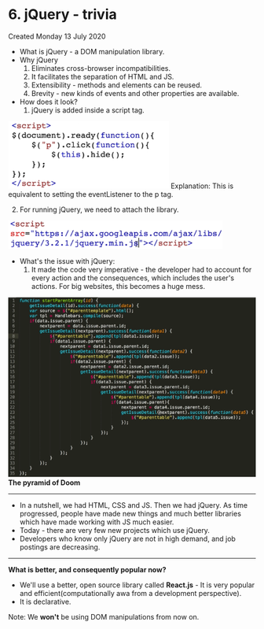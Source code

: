 # 6. jQuery - trivia
Created Monday 13 July 2020


* What is jQuery - a DOM manipulation library.
* Why jQuery 
	1. Eliminates cross-browser incompatibilities.
	2. It facilitates the separation of HTML and JS.
	3. Extensibility - methods and elements can be reused.
	4. Brevity - new kinds of events and other properties are available.
* How does it look?
	1. jQuery is added inside a script tag.

![](./6._jQuery_-_trivia/pasted_image.png)
Explanation: This is equivalent to setting the eventListener to the p tag.

2. For running jQuery, we need to attach the library.

![](./6._jQuery_-_trivia/pasted_image001.png)

* What's the issue with jQuery:
	1. It made the code very imperative - the developer had to account for every action and the consequences, which includes the user's actions. For big websites, this becomes a huge mess.

![](./6._jQuery_-_trivia/pasted_image002.png)
**The pyramid of Doom**

*****


* In a nutshell, we had HTML, CSS and JS. Then we had jQuery. As time progressed, people have made new things and much better libraries which have made working with JS much easier.
* Today - there are very few new projects which use jQuery.
* Developers who know only jQuery are not in high demand, and job postings are decreasing.


*****

**What is better, and consequently popular now?**

* We'll use a better, open source library called **React.js** - It is very popular and efficient(computationally awa from a development perspective).
* It is declarative.


Note: We **won't** be using DOM manipulations from now on.

